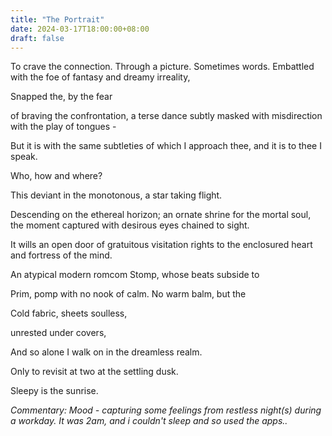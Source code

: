```yaml
---
title: "The Portrait"
date: 2024-03-17T18:00:00+08:00
draft: false
---
```


To crave the connection. Through a picture. Sometimes words. 
Embattled with the foe of fantasy and dreamy irreality,

Snapped the, by the fear

of braving the confrontation, a terse dance subtly masked with misdirection with the play of tongues - 

But it is with the same subtleties of which I approach thee, and it is to thee I speak.

Who, how and where? 

This deviant in the monotonous, a star taking flight.

Descending on the ethereal horizon; an ornate shrine for the mortal soul, the moment captured with desirous eyes chained to sight. 

It wills an open door of gratuitous visitation rights to the enclosured heart and fortress of the mind.

An atypical modern romcom Stomp, whose beats subside to

Prim, pomp with no nook of calm. No warm balm, but the

Cold fabric, sheets soulless, 

unrested under covers, 

And so alone I walk on in the dreamless realm.

Only to revisit at two at the settling dusk. 

Sleepy is the sunrise. 


*Commentary: Mood - capturing some feelings from restless night(s) during a workday. It was 2am, and i couldn't sleep and so used the apps..*
